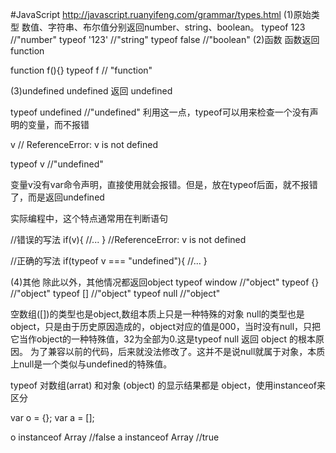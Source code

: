 #JavaScript
http://javascript.ruanyifeng.com/grammar/types.html
(1)原始类型
数值、字符串、布尔值分别返回number、string、boolean。
typeof 123 //"number"
typeof '123' //"string"
typeof false //"boolean"
(2)函数
函数返回function

function f(){}
typeof f
// "function"

(3)undefined
undefined 返回 undefined

typeof undefined
//"undefined"
利用这一点，typeof可以用来检查一个没有声明的变量，而不报错

v
// ReferenceError: v is not defined

typeof v
//"undefined"

变量v没有var命令声明，直接使用就会报错。但是，放在typeof后面，就不报错了，而是返回undefined

实际编程中，这个特点通常用在判断语句

//错误的写法
if(v){
	//...
}
//ReferenceError: v is not defined

//正确的写法
if(typeof v === "undefined"){
	//...
}

(4)其他
除此以外，其他情况都返回object
typeof window //"object"
typeof {} //"object"
typeof [] //"object"
typeof null //"object"

空数组([])的类型也是object,数组本质上只是一种特殊的对象
null的类型也是object，只是由于历史原因造成的，object对应的值是000，当时没有null，只把它当作object的一种特殊值，32为全部为0.这是typeof null 返回 object 的根本原因。
为了兼容以前的代码，后来就没法修改了。这并不是说null就属于对象，本质上null是一个类似与undefined的特殊值。

typeof 对数组(arrat) 和对象 (object) 的显示结果都是 object，使用instanceof来区分

var o = {};
var a = [];

o instanceof Array //false
a instanceof Array //true